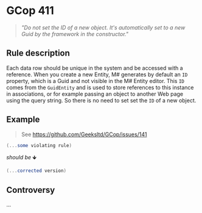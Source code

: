 ﻿# GCop 411

> *"Do not set the ID of a new object. It's automatically set to a new Guid by the framework in the constructor."*

## Rule description

Each data row should be unique in the system and be accessed with a reference.
When you create a new Entity, M# generates by default an `ID` property, which is a Guid and not visible in the M# Entity editor. This `ID` comes from the `GuidEntity` and is used to store references to this instance in associations, or for example passing an object to another Web page using the query string. So there is no need to set set the `ID` of a new object.

## Example
>See https://github.com/Geeksltd/GCop/issues/141
```csharp
(...some violating rule)
```

*should be* 🡻

```csharp
(...corrected version)
```

## Controversy

...
